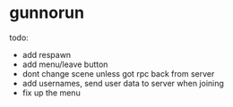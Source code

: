 # gunnorun

todo:
- add respawn
- add menu/leave button
- dont change scene unless got rpc back from server
- add usernames, send user data to server when joining
- fix up the menu
